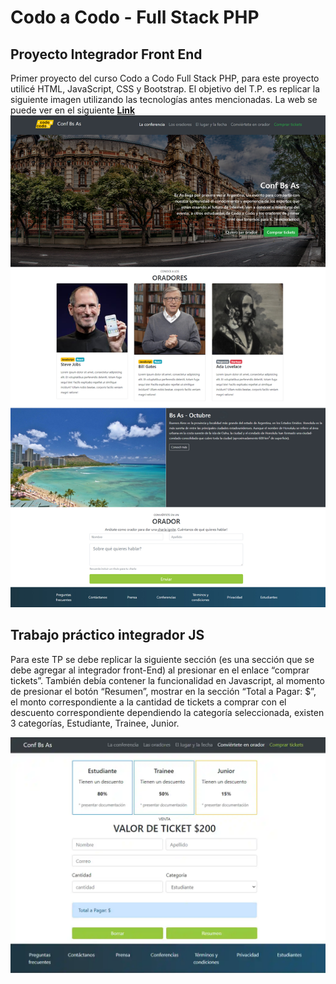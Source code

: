 # Codo a Codo - Full Stack PHP
## Proyecto Integrador Front End

Primer proyecto del curso Codo a Codo Full Stack PHP, para este proyecto utilicé HTML, JavaScript, CSS y Bootstrap.
El objetivo del T.P. es replicar la siguiente imagen utilizando las tecnologías antes mencionadas.
La web se puede ver en el siguiente **[Link](https://robertomiranda94.github.io/TPIntegradorFrontBootstrap/)**
![enter image description here](https://raw.githubusercontent.com/robertomiranda94/TPIntegradorFrontFlexbox/master/final_front_2021.jpg)


## Trabajo práctico integrador JS

Para este TP se debe replicar la siguiente sección (es una sección que se debe agregar al integrador front-End) al presionar en el enlace “comprar tickets”.
También debía contener la funcionalidad en Javascript, al momento de presionar el botón “Resumen”, mostrar en la sección “Total a Pagar: $”, el monto correspondiente a la cantidad de tickets a comprar con el descuento correspondiente dependiendo la categoría seleccionada, existen 3 categorías, Estudiante, Trainee, Junior.

![enter image description here](https://raw.githubusercontent.com/robertomiranda94/TPIntegradorFrontBootstrap/master/Final_js_front_2021.webp)
